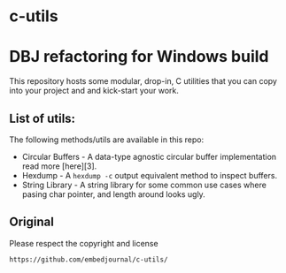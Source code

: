 
# c-utils

# DBJ refactoring for Windows build

This repository hosts some modular, drop-in, C utilities that you can copy into
your project and and kick-start your work.

## List of utils:

The following methods/utils are available in this repo:

* Circular Buffers - A data-type agnostic circular buffer implementation read more [here][3].
* Hexdump - A `hexdump -c` output equivalent method to inspect buffers.
* String Library - A string library for some common use cases where pasing
  char pointer, and length around looks ugly.

## Original

Please respect the copyright and license

`https://github.com/embedjournal/c-utils/`
